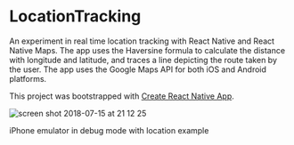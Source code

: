 # LocationTracking

An experiment in real time location tracking with React Native and React Native Maps. The app uses the Haversine formula to calculate the distance with longitude and latitude, and traces a line depicting the route taken by the user. The app uses the Google Maps API for both iOS and Android platforms.

This project was bootstrapped with [Create React Native App](https://github.com/react-community/create-react-native-app).


![screen shot 2018-07-15 at 21 12 25](https://user-images.githubusercontent.com/25869284/42737974-e6696de8-8873-11e8-9ddb-78ea02c4025c.png)

iPhone emulator in debug mode with location example